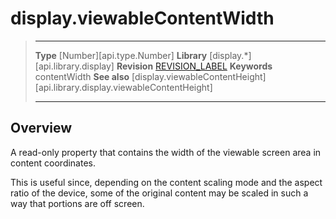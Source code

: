 
# display.viewableContentWidth

> --------------------- ------------------------------------------------------------------------------------------
> __Type__              [Number][api.type.Number]
> __Library__           [display.*][api.library.display]
> __Revision__          [REVISION_LABEL](REVISION_URL)
> __Keywords__          contentWidth
> __See also__          [display.viewableContentHeight][api.library.display.viewableContentHeight]
> --------------------- ------------------------------------------------------------------------------------------

## Overview

A read-only property that contains the width of the viewable screen area in content coordinates. 

This is useful since, depending on the content scaling mode and the aspect ratio of the device, some of the original content may be scaled in such a way that portions are off screen.